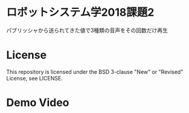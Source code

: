 # ロボットシステム学2018課題2
パブリッシャから送られてきた値で3種類の音声をその回数だけ再生

# License
This repository is licensed under the BSD 3-clause "New" or "Revised" License, see LICENSE.

# Demo Video
